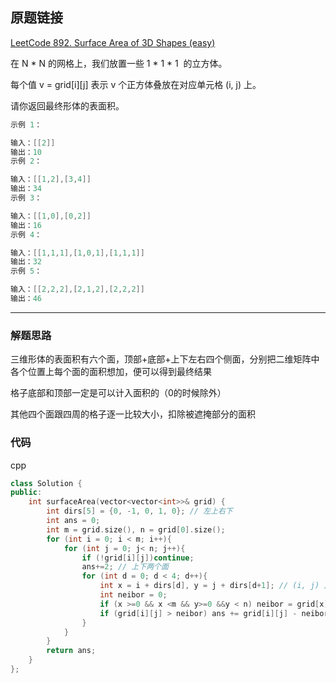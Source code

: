 ## 原题链接

[LeetCode 892. Surface Area of 3D Shapes (easy)](https://leetcode-cn.com/problems/surface-area-of-3d-shapes/)

在 N * N 的网格上，我们放置一些 1 * 1 * 1  的立方体。

每个值 v = grid[i][j] 表示 v 个正方体叠放在对应单元格 (i, j) 上。

请你返回最终形体的表面积。

```cpp
示例 1：

输入：[[2]]
输出：10
示例 2：

输入：[[1,2],[3,4]]
输出：34
示例 3：

输入：[[1,0],[0,2]]
输出：16
示例 4：

输入：[[1,1,1],[1,0,1],[1,1,1]]
输出：32
示例 5：

输入：[[2,2,2],[2,1,2],[2,2,2]]
输出：46
```

---


### 解题思路

三维形体的表面积有六个面，顶部+底部+上下左右四个侧面，分别把二维矩阵中各个位置上每个面的面积想加，便可以得到最终结果

格子底部和顶部一定是可以计入面积的（0的时候除外）

其他四个面跟四周的格子逐一比较大小，扣除被遮掩部分的面积

### 代码

cpp

```cpp
class Solution {
public:
    int surfaceArea(vector<vector<int>>& grid) {
        int dirs[5] = {0, -1, 0, 1, 0}; // 左上右下
        int ans = 0;
        int m = grid.size(), n = grid[0].size();
        for (int i = 0; i < m; i++){
            for (int j = 0; j< n; j++){
                if (!grid[i][j])continue;
                ans+=2; // 上下两个面
                for (int d = 0; d < 4; d++){
                    int x = i + dirs[d], y = j + dirs[d+1]; // (i, j) 比(x, y)高的部分
                    int neibor = 0;
                    if (x >=0 && x <m && y>=0 &&y < n) neibor = grid[x][y];
                    if (grid[i][j] > neibor) ans += grid[i][j] - neibor;
                }
            }
        }
        return ans;
    }
};
```
